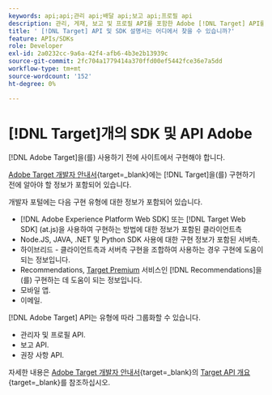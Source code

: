 ```yaml
---
keywords: api;api;관리 api;배달 api;보고 api;프로필 api
description: 관리, 게재, 보고 및 프로필 API를 포함한 Adobe [!DNL Target] API를 찾으십시오.
title: ' [!DNL Target] API 및 SDK 설명서는 어디에서 찾을 수 있습니까?'
feature: APIs/SDKs
role: Developer
exl-id: 2a0232cc-9a6a-42f4-afb6-4b3e2b13939c
source-git-commit: 2fc704a1779414a370ffd00ef5442fce36e7a5dd
workflow-type: tm+mt
source-wordcount: '152'
ht-degree: 0%

---
```


# [!DNL Target]개의 SDK 및 API Adobe

[!DNL Adobe Target]을(를) 사용하기 전에 사이트에서 구현해야 합니다.

[Adobe Target 개발자 안내서](https://experienceleague.adobe.com/docs/target-dev/developer/overview.html?lang=ko){target=_blank}에는 [!DNL Target]을(를) 구현하기 전에 알아야 할 정보가 포함되어 있습니다.

개발자 포털에는 다음 구현 유형에 대한 정보가 포함되어 있습니다.

* [!DNL Adobe Experience Platform Web SDK] 또는 [!DNL Target Web SDK] (at.js)을 사용하여 구현하는 방법에 대한 정보가 포함된 클라이언트측
* Node.JS, JAVA, .NET 및 Python SDK 사용에 대한 구현 정보가 포함된 서버측.
* 하이브리드 - 클라이언트측과 서버측 구현을 조합하여 사용하는 경우 구현에 도움이 되는 정보입니다.
* Recommendations, [Target Premium](/help/main/c-intro/intro.md#premium) 서비스인 [!DNL Recommendations]을(를) 구현하는 데 도움이 되는 정보입니다.
* 모바일 앱.
* 이메일.

[!DNL Adobe Target] API는 유형에 따라 그룹화할 수 있습니다.

* 관리자 및 프로필 API.
* 보고 API.
* 권장 사항 API.

자세한 내용은 [Adobe Target 개발자 안내서](https://experienceleague.adobe.com/docs/target-dev/developer/overview.html?lang=ko){target=_blank}의 [Target API 개요](https://experienceleague.adobe.com/docs/target-dev/developer/implementation/before-implement/considerations-before-you-implement-target.html?lang=ko){target=_blank}를 참조하십시오.
